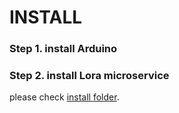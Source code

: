 # INSTALL

### Step 1. install Arduino
### Step 2. install Lora microservice

please check [install folder](../msf4j/install).